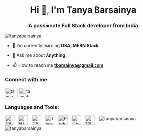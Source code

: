 <h1 align="center">Hi 👋, I'm Tanya Barsainya</h1>
<h3 align="center">A passionate Full Stack developer from India</h3>

<p align="left"> <img src="https://komarev.com/ghpvc/?username=tanyabarsainya&label=Profile%20views&color=0e75b6&style=flat" alt="tanyabarsainya" /> </p>

- 🌱 I’m currently learning **DSA ,MERN Stack**<br>

- 💬 Ask me about **Anything**<br>

- 📫 How to reach me **tbarsainya@gmail.com**<br>

<h3 align="left">Connect with me:</h3>
<p align="left">
<a href="https://www.linkedin.com/in/tanyabarsainya" target="blank"><img align="center" src= "https://cdn.jsdelivr.net/npm/simple-icons@3.0.1/icons/linkedin.svg"     alt="tanya barsainya" height="30" width="40" /></a>
<a href="https://instagram.com/_tanyabarsainya_" target="blank"><img align="center" src="https://cdn.jsdelivr.net/npm/simple-icons@3.0.1/icons/instagram.svg"  alt="_tanyabarsainya_" height="30" width="40" /></a>
</p>

<h3 align="left">Languages and Tools:</h3>

<img align="left" alt="Git" width="30px" style="padding-right:10px;" src="https://cdn.jsdelivr.net/gh/devicons/devicon/icons/git/git-original.svg" />

<img align="left" alt="HTML" width="30px" style="padding-right:10px;" src="https://cdn.jsdelivr.net/gh/devicons/devicon/icons/html5/html5-plain.svg" />
<img align="left" alt="CSS" width="30px" style="padding-right:10px;" src="https://cdn.jsdelivr.net/gh/devicons/devicon/icons/css3/css3-plain.svg" />
<img align="left" alt="JavaScript" width="30px" style="padding-right:10px;" src="https://cdn.jsdelivr.net/gh/devicons/devicon/icons/javascript/javascript-plain.svg" />

<img align="left" alt="Python" width="30px" style="padding-right:10px;" src="https://cdn.jsdelivr.net/gh/devicons/devicon/icons/python/python-plain.svg" />
<img align="left" alt="C++" width="30px" style="padding-right:10px;" src="https://cdn.jsdelivr.net/gh/devicons/devicon/icons/cplusplus/cplusplus-line.svg" />
<img align="left" alt="GitHub" width="30px" style="padding-right:10px;" src="https://cdn.jsdelivr.net/npm/simple-icons@3.0.1/icons/github.svg" />


<p>&nbsp;<img align="center" src="https://github-readme-stats.vercel.app/api?username=tanyabarsainya&show_icons=true&locale=en" alt="tanyabarsainya" /></p>

<p><img align="center" src="https://github-readme-streak-stats.herokuapp.com/?user=tanyabarsainya&" alt="tanyabarsainya" /></p>

